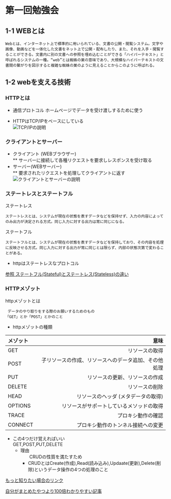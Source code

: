 # 第一回勉強会
## 1-1 WEBとは
 ```
 Webとは、インターネット上で標準的に用いられている、文書の公開・閲覧システム。文字や画像、動画などを一体化した文書をネット上で公開・配布したり、また、それを入手・閲覧することができる。文書内に別の文書への参照を埋め込むことができる「ハイパーテキスト」と呼ばれるシステムの一種。“web”とは蜘蛛の巣の意味であり、大規模なハイパーテキストの文書間の繋がりを図示すると複雑な蜘蛛の巣のように見えることからこのように呼ばれる。
 ```
 ## 1-2 webを支える技術
 ### HTTPとは
 * 通信プロトコル ホームページでデータを受け渡しするために使う  
 
 * HTTPはTCP/IPをベースにしている  
![TCP/IPの説明 ](https://www.infraexpert.com/studygif/tcpip2.gif)
### クライアントとサーバー

* クライアント (WEBブラウザー)  
    ** サーバーに接続して各種リクエストを要求しレスポンスを受け取る
* サーバー(WEBサーバー)  
    ** 要求されたリクエストを処理してクライアントに返す
![クライアントとサーバーの説明 ](https://image.jimcdn.com/app/cms/image/transf/none/path/s1fa74a0f1ede5508/image/ic24ffc5420bd079f/version/1469493659/image.png)
### ステートレスとステートフル
ステートレス
```
ステートレスとは、システムが現在の状態を表すデータなどを保持せず、入力の内容によってのみ出力が決定される方式。同じ入力に対する出力は常に同じになる。
```
ステートフル
```
ステートフルとは、システムが現在の状態を表すデータなどを保持しており、その内容を処理に反映させる方式。同じ入力に対する出力が常に同じとは限らず、内部の状態次第で変わることがある。
```
* httpはステートレスなプロトコル

[参照 ステートフル(Stateful)とステートレス(Stateless)の違い](https://milestone-of-se.nesuke.com/nw-basic/as-nw-engineer/stateful-and-stateless/)

### HTTPメゾット
httpメゾットとは
  ```
   データのやり取りをする際のお願いするためのもの
  「GET」とか「POST」とかのこと
  ```
  * httpメゾットの種類

|メゾット|意味|
|:--|--:|
|GET|リソースの取得|
|POST|子リソースの作成、リソースへのデータ追加、その他処理|
|PUT|リソースの更新、リソースの作成|
|DELETE|リソースの削除|
|HEAD|リソースのヘッダ (メタデータの取得)|
|OPTIONS|リソースがサポートしているメソッドの取得|
|TRACE|プロキシ動作の確認|
|CONNECT|プロキシ動作のトンネル接続への変更|

* この4つだけ覚えればいい  
  GET,POST,PUT,DELETE  
  * 理由   
　　CRUDの性質を満たすため  
    * CRUDとはCreate(作成),Read(読み込み),Updaate(更新),Delete(削除)というデータ操作の4つの処理のこと
  
[もっと知りたい場合のリンク](https://qiita.com/Ryutaro/items/a9e8d18467fe3e04068e)

[自分がまとめたやつより100倍わかりやすい記事](https://qiita.com/7968/items/4bf4d6f28284146c288f)

